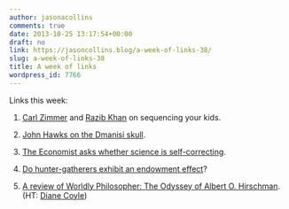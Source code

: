 ```yaml
---
author: jasonacollins
comments: true
date: 2013-10-25 13:17:54+00:00
draft: no
link: https://jasoncollins.blog/a-week-of-links-38/
slug: a-week-of-links-38
title: A week of links
wordpress_id: 7766
---
```


Links this week:



	
  1. [Carl Zimmer](http://www.slate.com/articles/health_and_science/human_genome/2013/10/babyseq_genome_study_will_sequencing_dna_at_birth_change_someone_s_life.html) and [Razib Khan](http://www.slate.com/articles/health_and_science/human_genome/2013/10/analyze_your_child_s_dna_which_grandparents_are_most_genetically_related.html) on sequencing your kids.

	
  2. [John Hawks on the Dmanisi skull](http://johnhawks.net/weblog/fossils/lower/dmanisi/d4500-lordkipanidze-2013.html).

	
  3. [The Economist asks whether science is self-correcting](http://www.economist.com/news/briefing/21588057-scientists-think-science-self-correcting-alarming-degree-it-not-trouble?fsrc=scn/tw_ec/trouble_at_the_lab).

	
  4. [Do hunter-gatherers exhibit an endowment effect](http://www.upenn.edu/pennnews/news/penn-research-helps-show-endowment-effect-not-present-hunter-gather-societies)?

	
  5. [A review of Worldly Philosopher: The Odyssey of Albert O. Hirschman](http://www.democracyjournal.org/30/oracles-odyssey.php?page=all). (HT: [Diane Coyle](https://twitter.com/diane1859))


